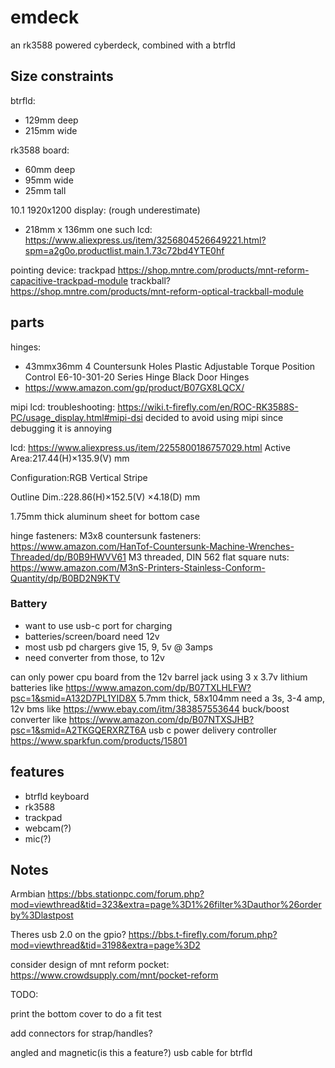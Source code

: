 # emdeck

an rk3588 powered cyberdeck, combined with a btrfld



## Size constraints

btrfld:
- 129mm deep
- 215mm wide

rk3588 board:
- 60mm deep
- 95mm wide
- 25mm tall

10.1 1920x1200 display:
(rough underestimate)
- 218mm x 136mm
one such lcd: https://www.aliexpress.us/item/3256804526649221.html?spm=a2g0o.productlist.main.1.73c72bd4YTE0hf

pointing device:
trackpad https://shop.mntre.com/products/mnt-reform-capacitive-trackpad-module
trackball? https://shop.mntre.com/products/mnt-reform-optical-trackball-module

## parts
hinges:
- 43mmx36mm 4 Countersunk Holes Plastic Adjustable Torque Position Control E6-10-301-20 Series Hinge Black Door Hinges
- https://www.amazon.com/gp/product/B07GX8LQCX/

mipi lcd:
troubleshooting:
https://wiki.t-firefly.com/en/ROC-RK3588S-PC/usage_display.html#mipi-dsi
decided to avoid using mipi since debugging it is annoying

lcd:
https://www.aliexpress.us/item/2255800186757029.html
Active Area:217.44(H)×135.9(V) mm

Configuration:RGB Vertical Stripe

Outline Dim.:228.86(H)×152.5(V) ×4.18(D) mm

1.75mm thick aluminum sheet for bottom case


hinge fasteners:
M3x8 countersunk fasteners: https://www.amazon.com/HanTof-Countersunk-Machine-Wrenches-Threaded/dp/B0B9HWVV61
M3 threaded, DIN 562 flat square nuts: https://www.amazon.com/M3nS-Printers-Stainless-Conform-Quantity/dp/B0BD2N9KTV


### Battery
- want to use usb-c port for charging
- batteries/screen/board need 12v
- most usb pd chargers give 15, 9, 5v @ 3amps
- need converter from those, to 12v

can only power cpu board from the 12v barrel jack
using 3 x 3.7v  lithium batteries
like
https://www.amazon.com/dp/B07TXLHLFW?psc=1&smid=A132D7PL1YID8X
5.7mm thick, 58x104mm
need a 3s, 3-4 amp, 12v bms like
https://www.ebay.com/itm/383857553644
buck/boost converter like
https://www.amazon.com/dp/B07NTXSJHB?psc=1&smid=A2TKGQERXRZT6A
usb c power delivery controller
https://www.sparkfun.com/products/15801


## features
- btrfld keyboard
- rk3588
- trackpad
- webcam(?)
- mic(?)


## Notes
Armbian
https://bbs.stationpc.com/forum.php?mod=viewthread&tid=323&extra=page%3D1%26filter%3Dauthor%26orderby%3Dlastpost

Theres usb 2.0 on the gpio?
https://bbs.t-firefly.com/forum.php?mod=viewthread&tid=3198&extra=page%3D2

consider design of mnt reform pocket:
https://www.crowdsupply.com/mnt/pocket-reform

TODO:

print the bottom cover to do a fit test

add connectors for strap/handles?

angled and magnetic(is this a feature?) usb cable for btrfld



